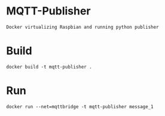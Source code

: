 # MQTT-Publisher
```
Docker virtualizing Raspbian and running python publisher
```

# Build
```
docker build -t mqtt-publisher .
```

# Run
```
docker run --net=mqttbridge -t mqtt-publisher message_1
```
